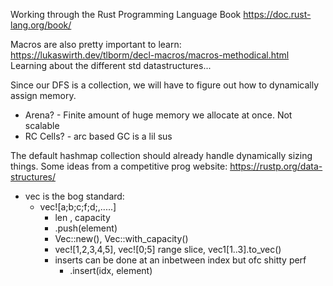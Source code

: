 Working through the Rust Programming Language Book
https://doc.rust-lang.org/book/

Macros are also pretty important to learn:
  https://lukaswirth.dev/tlborm/decl-macros/macros-methodical.html
Learning about the different std datastructures...

Since our DFS is a collection, we will have to figure out how to dynamically assign memory.
  - Arena? - Finite amount of huge memory we allocate at once. Not scalable
  - RC Cells? - arc based GC is a lil sus

The default hashmap collection should already handle dynamically sizing things.
Some ideas from a competitive prog website: https://rustp.org/data-structures/
- vec is the bog standard:
  - vec![a;b;c;f;d;,.....]
    - len , capacity
    - .push(element)
    - Vec::new(), Vec::with_capacity()
    - vec![1,2,3,4,5], vec![0;5]
     range slice, vec1[1..3].to_vec()
    - inserts can be done at an inbetween index but ofc shitty perf
        - .insert(idx, element)
